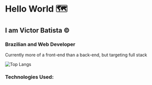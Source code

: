# Hello World 🗺️

## I am Victor Batista ©️
### Brazilian and Web Developer

Currently more of a front-end than a back-end, but targeting full stack

![Top Langs](https://github-readme-stats.vercel.app/api/top-langs/?username=VictorBatist&langs_count=8)

### Technologies Used:



<!--
**VictorBatist/VictorBatist** is a ✨ _special_ ✨ repository because its `README.md` (this file) appears on your GitHub profile.

Here are some ideas to get you started:

- 🔭 I’m currently working on ...
- 🌱 I’m currently learning ...
- 👯 I’m looking to collaborate on ...
- 🤔 I’m looking for help with ...
- 💬 Ask me about ...
- 📫 How to reach me: ...
- 😄 Pronouns: ...
- ⚡ Fun fact: ...
-->
